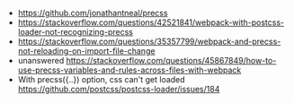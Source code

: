 - https://github.com/jonathantneal/precss
- https://stackoverflow.com/questions/42521841/webpack-with-postcss-loader-not-recognizing-precss
- https://stackoverflow.com/questions/35357799/webpack-and-precss-not-reloading-on-import-file-change
- unanswered https://stackoverflow.com/questions/45867849/how-to-use-precss-variables-and-rules-across-files-with-webpack
- With precss({..}) option, css can't get loaded https://github.com/postcss/postcss-loader/issues/184
